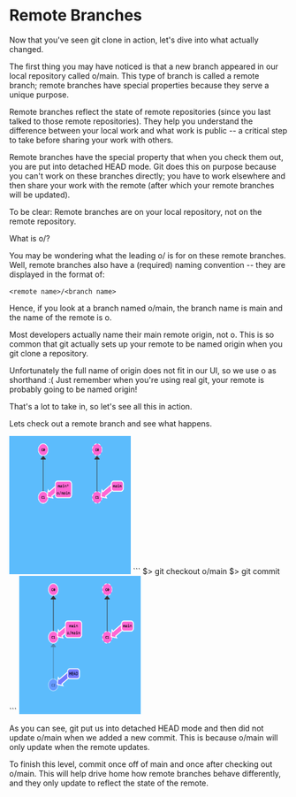 # Remote Branches

Now that you've seen git clone in action, let's dive into what actually changed.

The first thing you may have noticed is that a new branch appeared in our local repository called o/main. This type of branch is called a remote branch; remote branches have special properties because they serve a unique purpose.

Remote branches reflect the state of remote repositories (since you last talked to those remote repositories). They help you understand the difference between your local work and what work is public -- a critical step to take before sharing your work with others.

Remote branches have the special property that when you check them out, you are put into detached HEAD mode. Git does this on purpose because you can't work on these branches directly; you have to work elsewhere and then share your work with the remote (after which your remote branches will be updated).

To be clear: Remote branches are on your local repository, not on the remote repository.

What is o/?

You may be wondering what the leading o/ is for on these remote branches. Well, remote branches also have a (required) naming convention -- they are displayed in the format of:

    <remote name>/<branch name>

Hence, if you look at a branch named o/main, the branch name is main and the name of the remote is o.

Most developers actually name their main remote origin, not o. This is so common that git actually sets up your remote to be named origin when you git clone a repository.

Unfortunately the full name of origin does not fit in our UI, so we use o as shorthand :( Just remember when you're using real git, your remote is probably going to be named origin!

That's a lot to take in, so let's see all this in action.


Lets check out a remote branch and see what happens.

<img src="pics/task2_1.png" width="220" height="250"/>
```
$> git checkout o/main
$> git commit
```
<img src="pics/task2_2.png" width="220" height="250"/>

As you can see, git put us into detached HEAD mode and then did not update o/main when we added a new commit. This is because o/main will only update when the remote updates.

To finish this level, commit once off of main and once after checking out o/main. This will help drive home how remote branches behave differently, and they only update to reflect the state of the remote.
